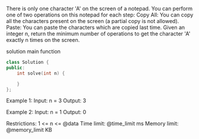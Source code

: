 There is only one character 'A' on the screen of a notepad. You can perform one of two operations on this notepad for each step:
    Copy All: You can copy all the characters present on the screen (a partial copy is not allowed).
    Paste: You can paste the characters which are copied last time.
Given an integer n, return the minimum number of operations to get the character 'A' exactly n times on the screen.

solution main function
```cpp
class Solution {
public:
    int solve(int n) {

    }
};
```

Example 1:
Input: n = 3
Output: 3

Example 2:
Input: n = 1
Output: 0

Restrictions:
1 <= n <= @data
Time limit: @time_limit ms
Memory limit: @memory_limit KB